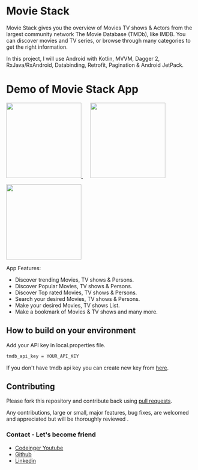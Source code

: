# Movie Stack


Movie Stack gives you the overview of Movies TV shows & Actors from the largest community network The Movie Database (TMDb), like IMDB. You can discover movies and TV series, or browse through many categories to get the right information.

In this project, I will use Android with Kotlin, MVVM, Dagger 2, RxJava/RxAndroid, Databinding, Retrofit, Pagination & Android JetPack.


# Demo of Movie Stack App 

 

 <a href="https://play.google.com/store/apps/details?id=com.codeinger.moviestack">
  <img src="https://play.google.com/intl/en_us/badges/static/images/badges/en_badge_web_generic.png" width="200px">
 </a>

 <a style="margin:20;padding:0" href="https://youtu.be/kwd8JxHLKpw">
  <img src="https://raw.githubusercontent.com/mayankkasera/Movie-Stack/master/media/youtube.png" width="200" >
 </a>
 


  <img width="200px"   src="https://github.com/mayankkasera/Movie-Stack/blob/master/media/moviestack.gif"></br>


App Features: 

* Discover trending Movies, TV shows & Persons.
* Discover Popular Movies, TV shows & Persons.
* Discover Top rated Movies, TV shows & Persons.
* Search your desired Movies, TV shows & Persons.
* Make your desired Movies, TV shows List.
* Make a bookmark of Movies & TV shows and many more.


## How to build on your environment
Add your API key in local.properties file.
```xml
tmdb_api_key = YOUR_API_KEY
```

  If you don't have tmdb api key you can create new key from [here](https://developers.themoviedb.org/3/getting-started/introduction).


## Contributing

Please fork this repository and contribute back using
[pull requests](https://github.com/mayankkasera/Movie-Stack/pulls).

Any contributions, large or small, major features, bug fixes, are welcomed and appreciated
but will be thoroughly reviewed .

### Contact - Let's become friend
- [Codeinger Youtube](https://www.youtube.com/channel/UCmT9UCp9u_5vV0vVNPfqBGQ)
- [Github](https://github.com/mayankkasera)
- [Linkedin](https://www.linkedin.com/in/mayank-kasera-5b784a152/)




